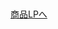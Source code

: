 <div id="page">
<br>
<br>
<a target="_top" href="https://sinozu.github.io/static20200403/lp/cv">商品LPへ</a><br>
<br>
<br>
